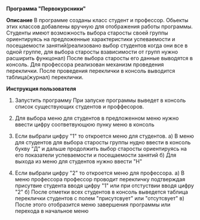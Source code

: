 **Программа "Первокурсники"**

**Описание**
В программе созданы класс студент и профессор. Обьекты этих классов добавлены вручную для отображения работы программы.
Студенты имеют возможность выбора старосты своей группы ориентируясь на предложенные характеристики успеваемости и посещаемости занятий(реализовано выбор студентов когда они все в одной группе, для выбора старосты взависимости от групп нужно расширить функцонал)
После выбора старосты его данные выводятся в консоль.
Для профессора реализован механизм проведения переклички. После проведения переклички в консоль выводится таблица(журнал) переклички.

**Инструкция пользователя**

1. Запустить программу
При запуске программы выведет в консоль список существующих студентов и проффесоров.

2. Для выбора меню для студентов в предложенном меню нужно ввести цифру соответвующюю пунку меню в консоль

3. Если выбрали цифру "1" то откроется меню для студентов.
 а) В меню для студентов для выбора старосты группы нудно ввести в консоль букву "Д" и
 дальше продолжить выбор старосты ориентируясь на его показатели успеваемости и посещаемости занятий
 б) Для выхода из меню для студентов нужно ввести "Н"

4. Если выбрали цифру "2" то откроется меню для профессора.
а) В меню профессора профессор проводит перекличку подтверждая присутвие студента вводя цифру "1" или при отстуствии вводя цифру "2"
б) После отметки всех студентов в консоль выведется таблица переклички студентов с полем "присутсвует" или "отсутсвует"
в) После этого отобразится меню завершения программы или перехода в начальное меню

